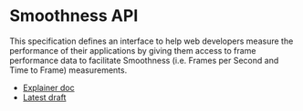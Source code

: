 # Smoothness API

This specification defines an interface to help web developers measure the performance of their applications by giving them access to frame performance data to facilitate Smoothness (i.e. Frames per Second and Time to Frame) measurements.

* [Explainer doc](https://github.com/w3c/smoothness/wiki/Explainer)
* [Latest draft](http://w3c.github.io/smoothness)
